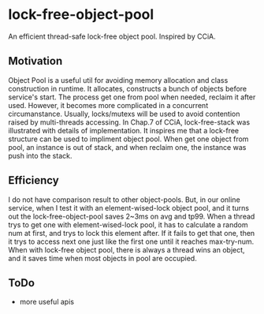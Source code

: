 # lock-free-object-pool
An efficient thread-safe lock-free object pool. Inspired by CCiA.

## Motivation
Object Pool is a useful util for avoiding memory allocation and class construction in runtime. It allocates, constructs a bunch of objects before service's start. The process get one from pool when needed, reclaim it after used.
However, it becomes more complicated in a concurrent circumanstance. Usually, locks/mutexs will be used to avoid contention raised by multi-threads accessing. In Chap.7 of CCiA, lock-free-stack was illustrated with details of
implementation. It inspires me that a lock-free structure can be used to impliment object pool. When get one object from pool, an instance is out of stack, and when reclaim one, the instance was push into the stack.

## Efficiency
I do not have comparison result to other object-pools. But, in our online service, when I test it with an element-wised-lock object pool, and it turns out the lock-free-object-pool saves 2~3ms on avg and tp99. When a thread trys to
get one with element-wised-lock pool, it has to calculate a random num at first, and trys to lock this element after. If it fails to get that one, then it trys to access next one just like the first one until it reaches max-try-num.
When with lock-free object pool, there is always a thread wins an object, and it saves time when most objects in pool are occupied.

## ToDo
- more useful apis
